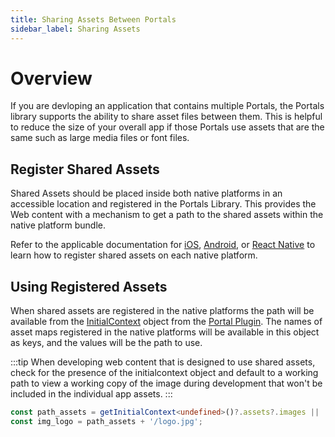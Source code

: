 ```yaml
---
title: Sharing Assets Between Portals
sidebar_label: Sharing Assets
---
```


# Overview

If you are devloping an application that contains multiple Portals, the Portals library supports the ability to share asset files between them. This is helpful to reduce the size of your overall app if those Portals use assets that are the same such as large media files or font files.

## Register Shared Assets

Shared Assets should be placed inside both native platforms in an accessible location and registered in the Portals Library. This provides the Web content with a mechanism to get a path to the shared assets within the native platform bundle.

Refer to the applicable documentation for [iOS](../for-ios/how-to/sharing-assets.md), [Android](../for-android/how-to/sharing-assets.md), or [React Native](../for-react-native/how-to/sharing-assets.md) to learn how to register shared assets on each native platform.

## Using Registered Assets

When shared assets are registered in the native platforms the path will be available from the [InitialContext](./portals-plugin.md#initialcontext) object from the [Portal Plugin](./portals-plugin.md). The names of asset maps registered in the native platforms will be available in this object as keys, and the values will be the path to use.

:::tip
When developing web content that is designed to use shared assets, check for the presence of the initialcontext object and default to a working path to view a working copy of the image during development that won't be included in the individual app assets.
:::

```typescript
const path_assets = getInitialContext<undefined>()?.assets?.images || 'src/assets';
const img_logo = path_assets + '/logo.jpg';
```
